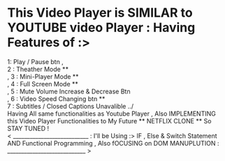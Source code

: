 # This Video Player is SIMILAR to YOUTUBE video Player :  Having Features of :>  <br> 

1: Play / Pause btn , <br>  2 : Theather Mode ** <br>, 3 : Mini-Player Mode ** <br> , 4 : Full Screen Mode ** <br> , 5 : Mute Volume Increase & Decrease Btn <br> , 6 : Video Speed Changing btn **   <br> 
7 : Subtitles / Closed Captions Unavalible ../ <br>  Having All same functionalities as Youtube Player , Also IMPLEMENTING this Video Player Functionalities to My Future ** NETFLIX CLONE ** So STAY TUNED ! 
<br> 
< ___________________________ :   I'll be Using :>  IF , Else & Switch Statement AND Functional Programming , Also fOCUSING on DOM MANUPLUTION : ____________________________ > 
 
